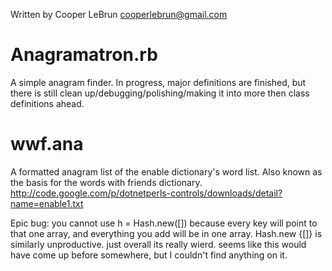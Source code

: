 Written by Cooper LeBrun <cooperlebrun@gmail.com>

Anagramatron.rb
============
A simple anagram finder. In progress, major definitions are finished, but there is still
clean up/debugging/polishing/making it into more then class definitions ahead.

wwf.ana
=======
A formatted anagram list of the enable dictionary's word list.
Also known as the basis for the words with friends dictionary.
http://code.google.com/p/dotnetperls-controls/downloads/detail?name=enable1.txt

Epic bug:
you cannot use h = Hash.new([])
because every key will point to that one array, and everything you add will be in one array.
Hash.new {[]} is similarly unproductive.
just overall its really wierd.
seems like this would have come up before somewhere, but I couldn't find anything on it.
